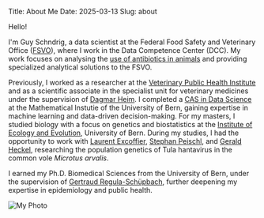 Title: About Me
Date: 2025-03-13
Slug: about

Hello!

I'm Guy Schndrig, a data scientist at the Federal Food Safety and Veterinary Office ([FSVO](https://www.blv.admin.ch/blv/en/home.html)), where I work in the Data Competence Center (DCC). 
My work focuses on analysing the [use of antibiotics in animals](https://www.blv.admin.ch/blv/de/home/tiere/tierarzneimittel/antibiotika/isabv.html) and providing specialized analytical solutions to the FSVO.

Previously, I worked as a researcher at the [Veterinary Public Health Institute](https://vphi.unibe.ch/) and as a scientific associate in the specialist unit for veterinary medicines under the supervision of [Dagmar Heim](https://www.researchgate.net/profile/Dagmar-Heim). I completed a [CAS in Data Science](https://www.unibe.ch/continuing_education_programs/cas_in_applied_data_science/index_eng.html) at the Mathematical Instutie of the University of Bern, gaining expertise in machine learning and data-driven decision-making. For my masters, I studied biology with a focus on genetics and biostatistics at the [Institute of Ecology and Evolution](https://www.iee.unibe.ch/), University of Bern. During my studies, I had the opportunity to work with [Laurent Excoffier](https://scholar.google.ch/citations?user=VsaRrjsAAAAJ&hl=en), [Stephan Peischl](https://scholar.google.at/citations?user=RwD5PKEAAAAJ&hl=de), and [Gerald Heckel](https://scholar.google.ch/citations?user=Iy385VIAAAAJ&hl=de), researching the population genetics of Tula hantavirus in the common vole _Microtus arvalis_. 

I earned my Ph.D. Biomedical Sciences from the University of Bern, under the supervision of [Gertraud Regula-Schüpbach](https://scholar.google.com/citations?user=QJoRL70AAAAJ&hl=en), further deepening my expertise in epidemiology and public health. 

![My Photo](/images/guy_1.png)
